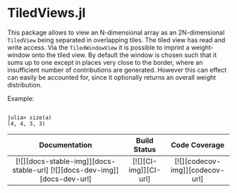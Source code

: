 # TiledViews.jl
This package allows to view an N-dimensional array as an 2N-dimensional `TiledView` being separated in overlapping tiles.
The tiled view has read and write access. 
Via the `TiledWindowView` it is possible to imprint a weight-window onto the tiled view. By default the window is chosen such that
it sums up to one except in places very close to the border, where an insufficient number of contributions are generated.
However this can effect can easily be accounted for, since it optionally returns an overall weight distribution.

Example: 
```julia> a = TiledView(reshape(1:49,(7,7)), (4, 4),(1, 1));

julia> size(a)
(4, 4, 3, 3)
```

| **Documentation**                       | **Build Status**                          | **Code Coverage**               |
|:---------------------------------------:|:-----------------------------------------:|:-------------------------------:|
| [![][docs-stable-img]][docs-stable-url] [![][docs-dev-img]][docs-dev-url] | [![][CI-img]][CI-url] | [![][codecov-img]][codecov-url] |

